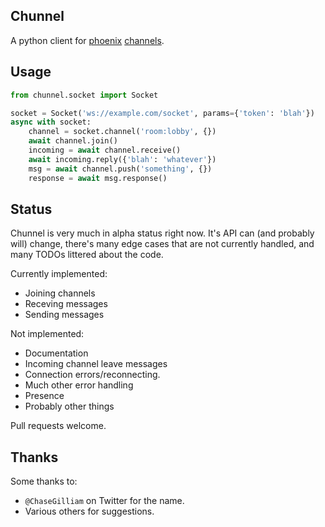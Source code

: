 Chunnel
---

A python client for [phoenix](http://www.phoenixframework.org/)
[channels](http://www.phoenixframework.org/docs/channels).

Usage
---

```python
from chunnel.socket import Socket

socket = Socket('ws://example.com/socket', params={'token': 'blah'})
async with socket:
    channel = socket.channel('room:lobby', {})
    await channel.join()
    incoming = await channel.receive()
    await incoming.reply({'blah': 'whatever'})
    msg = await channel.push('something', {})
    response = await msg.response()
```

Status
---

Chunnel is very much in alpha status right now. It's API can (and probably will)
change, there's many edge cases that are not currently handled, and many TODOs
littered about the code.

Currently implemented:

- Joining channels
- Receving messages
- Sending messages

Not implemented:

- Documentation
- Incoming channel leave messages
- Connection errors/reconnecting.
- Much other error handling
- Presence
- Probably other things

Pull requests welcome.

Thanks
---

Some thanks to:

- `@ChaseGilliam` on Twitter for the name.
- Various others for suggestions.
